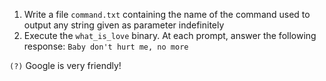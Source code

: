 1. Write a file `command.txt` containing the name of the command used to output any string given as parameter indefinitely
2. Execute the `what_is_love` binary. At each prompt, answer the following response: `Baby don't hurt me, no more`

`(?)` Google is very friendly!
